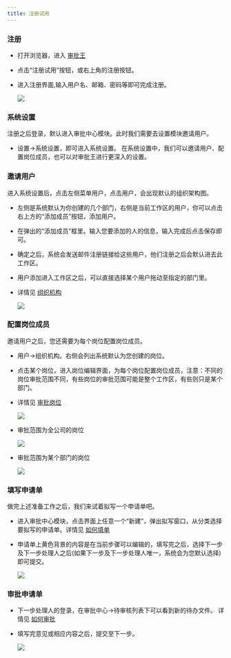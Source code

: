 ```yaml
---
title: 注册试用
---
```



### 注册
- 打开浏览器，进入 [审批王](https://www.steedos.com/cn/)
- 点击“注册试用”按钮，或右上角的注册按钮。
- 进入注册界面,输入用户名、邮箱、密码等即可完成注册。
   
    ![](/assets/help/试用.png)

### 系统设置
注册之后登录，默认进入审批中心模块。此时我们需要去设置模块邀请用户。
- 设置->系统设置，即可进入系统设置。
在系统设置中，我们可以邀请用户、配置岗位成员，也可以对审批王进行更深入的设置。

### 邀请用户
进入系统设置后，点击左侧菜单用户，点击用户，会出现默认的组织架构图。
- 左侧是系统默认为你创建的几个部门，右侧是当前工作区的用户，你可以点击右上方的“添加成员”按钮，添加用户。
- 在弹出的“添加成员”框里。输入您要添加的人的信息，输入完成后点击保存即可。
- 确定之后，系统会发送邮件注册链接给这些用户，他们注册之后会默认进去此工作区。
- 用户添加进入工作区之后，可以直接选择某个用户拖动至指定的部门里。
- 详情见 [组织机构](organization)
   
    ![](/assets/试用3.png)

### 配置岗位成员
邀请用户之后，您还需要为每个岗位配置岗位成员。
- 用户->组织机构。右侧会列出系统默认为您创建的岗位。
- 点击某个岗位，进入岗位编辑界面，为每个岗位配置岗位成员，注意：不同的岗位审批范围不同，有些岗位的审批范围可能是整个工作区，有些则只是某个部门。
- 详情见 [审批岗位](admin_positions)
    
    ![](/assets/试用7.png)
- 审批范围为全公司的岗位    
    
    ![](/assets/试用6.png)
- 审批范围为某个部门的岗位
    
    ![](/assets/试用8.png)


### 填写申请单
做完上述准备工作之后，我们来试着拟写一个申请单吧。
- 进入审批中心模块，点击界面上任意一个“新建”，弹出拟写窗口，从分类选择要拟写的申请单。详情见 [如何填单](instance_add)
- 申请单上黄色背景的内容是在当前步骤可以编辑的，填写完之后，选择下一步及下一步处理人之后(如果下一步及下一步处理人唯一，系统会为您默认选择)即可提交。 
     
     ![](/assets/试用4.png)

### 审批申请单
- 下一步处理人的登录，在审批中心->待审核列表下可以看到新的待办文件。 详情见 [如何审批](instance_approve)
- 填写完意见或相应内容之后，提交至下一步。     
     
     ![](/assets/试用5.png)